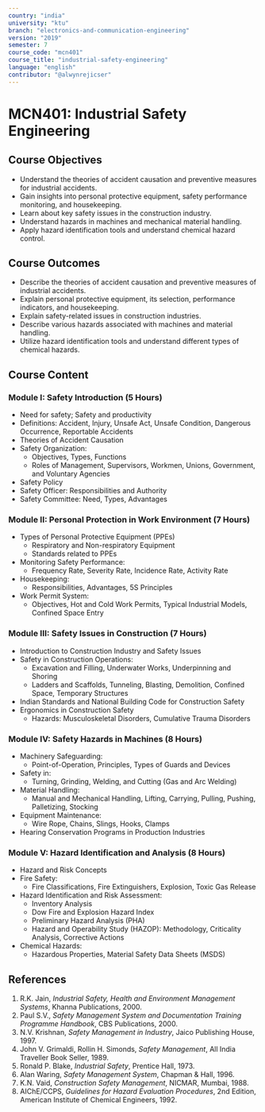 ```yaml
---
country: "india"
university: "ktu"
branch: "electronics-and-communication-engineering"
version: "2019"
semester: 7
course_code: "mcn401"
course_title: "industrial-safety-engineering"
language: "english"
contributor: "@alwynrejicser"
---
```


# MCN401: Industrial Safety Engineering

## Course Objectives

- Understand the theories of accident causation and preventive measures for industrial accidents.
- Gain insights into personal protective equipment, safety performance monitoring, and housekeeping.
- Learn about key safety issues in the construction industry.
- Understand hazards in machines and mechanical material handling.
- Apply hazard identification tools and understand chemical hazard control.

## Course Outcomes

- Describe the theories of accident causation and preventive measures of industrial accidents.
- Explain personal protective equipment, its selection, performance indicators, and housekeeping.
- Explain safety-related issues in construction industries.
- Describe various hazards associated with machines and material handling.
- Utilize hazard identification tools and understand different types of chemical hazards.

## Course Content

### Module I: Safety Introduction (5 Hours)

- Need for safety; Safety and productivity
- Definitions: Accident, Injury, Unsafe Act, Unsafe Condition, Dangerous Occurrence, Reportable Accidents
- Theories of Accident Causation
- Safety Organization:
  - Objectives, Types, Functions
  - Roles of Management, Supervisors, Workmen, Unions, Government, and Voluntary Agencies
- Safety Policy
- Safety Officer: Responsibilities and Authority
- Safety Committee: Need, Types, Advantages

### Module II: Personal Protection in Work Environment (7 Hours)

- Types of Personal Protective Equipment (PPEs)
  - Respiratory and Non-respiratory Equipment
  - Standards related to PPEs
- Monitoring Safety Performance:
  - Frequency Rate, Severity Rate, Incidence Rate, Activity Rate
- Housekeeping:
  - Responsibilities, Advantages, 5S Principles
- Work Permit System:
  - Objectives, Hot and Cold Work Permits, Typical Industrial Models, Confined Space Entry

### Module III: Safety Issues in Construction (7 Hours)

- Introduction to Construction Industry and Safety Issues
- Safety in Construction Operations:
  - Excavation and Filling, Underwater Works, Underpinning and Shoring
  - Ladders and Scaffolds, Tunneling, Blasting, Demolition, Confined Space, Temporary Structures
- Indian Standards and National Building Code for Construction Safety
- Ergonomics in Construction Safety
  - Hazards: Musculoskeletal Disorders, Cumulative Trauma Disorders

### Module IV: Safety Hazards in Machines (8 Hours)

- Machinery Safeguarding:
  - Point-of-Operation, Principles, Types of Guards and Devices
- Safety in:
  - Turning, Grinding, Welding, and Cutting (Gas and Arc Welding)
- Material Handling:
  - Manual and Mechanical Handling, Lifting, Carrying, Pulling, Pushing, Palletizing, Stocking
- Equipment Maintenance:
  - Wire Rope, Chains, Slings, Hooks, Clamps
- Hearing Conservation Programs in Production Industries

### Module V: Hazard Identification and Analysis (8 Hours)

- Hazard and Risk Concepts
- Fire Safety:
  - Fire Classifications, Fire Extinguishers, Explosion, Toxic Gas Release
- Hazard Identification and Risk Assessment:
  - Inventory Analysis
  - Dow Fire and Explosion Hazard Index
  - Preliminary Hazard Analysis (PHA)
  - Hazard and Operability Study (HAZOP): Methodology, Criticality Analysis, Corrective Actions
- Chemical Hazards:
  - Hazardous Properties, Material Safety Data Sheets (MSDS)

## References

1. R.K. Jain, *Industrial Safety, Health and Environment Management Systems*, Khanna Publications, 2000.
2. Paul S.V., *Safety Management System and Documentation Training Programme Handbook*, CBS Publications, 2000.
3. N.V. Krishnan, *Safety Management in Industry*, Jaico Publishing House, 1997.
4. John V. Grimaldi, Rollin H. Simonds, *Safety Management*, All India Traveller Book Seller, 1989.
5. Ronald P. Blake, *Industrial Safety*, Prentice Hall, 1973.
6. Alan Waring, *Safety Management System*, Chapman & Hall, 1996.
7. K.N. Vaid, *Construction Safety Management*, NICMAR, Mumbai, 1988.
8. AIChE/CCPS, *Guidelines for Hazard Evaluation Procedures*, 2nd Edition, American Institute of Chemical Engineers, 1992.

